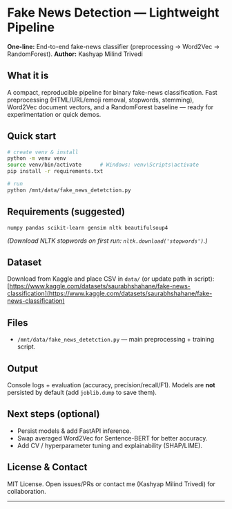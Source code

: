 # Fake News Detection — Lightweight Pipeline

**One-line:** End-to-end fake-news classifier (preprocessing → Word2Vec → RandomForest).
**Author:** Kashyap Milind Trivedi

## What it is

A compact, reproducible pipeline for binary fake-news classification. Fast preprocessing (HTML/URL/emoji removal, stopwords, stemming), Word2Vec document vectors, and a RandomForest baseline — ready for experimentation or quick demos.

## Quick start

```bash
# create venv & install
python -m venv venv
source venv/bin/activate      # Windows: venv\Scripts\activate
pip install -r requirements.txt

# run
python /mnt/data/fake_news_detetction.py
```

## Requirements (suggested)

```
numpy pandas scikit-learn gensim nltk beautifulsoup4
```

*(Download NLTK stopwords on first run: `nltk.download('stopwords')`.)*

## Dataset

Download from Kaggle and place CSV in `data/` (or update path in script):
[https://www.kaggle.com/datasets/saurabhshahane/fake-news-classification](https://www.kaggle.com/datasets/saurabhshahane/fake-news-classification)

## Files

* `/mnt/data/fake_news_detetction.py` — main preprocessing + training script.

## Output

Console logs + evaluation (accuracy, precision/recall/F1). Models are **not** persisted by default (add `joblib.dump` to save them).

## Next steps (optional)

* Persist models & add FastAPI inference.
* Swap averaged Word2Vec for Sentence-BERT for better accuracy.
* Add CV / hyperparameter tuning and explainability (SHAP/LIME).

## License & Contact

MIT License. Open issues/PRs or contact me (Kashyap Milind Trivedi) for collaboration.

---

